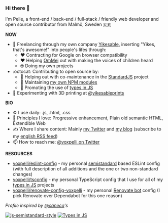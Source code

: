 ### Hi there 👋

I'm Pelle, a front-end / back-end / full-stack / friendly web developer and open source contributor from Malmö, Sweden 🇸🇪

**NOW**

* 🏢 Freelancing through my own company [Yikesable](https://yikesable.dev), inserting "Yikes, that's awesome!" into people's lifes through:
  * ❤️ Contracting for Google on browser compatibility
  * ❤️ Helping [OmMej](https://www.ommej.se) out with making the voices of children heard
  * 🤓 Doing my own projects
* :octocat: Contributing to open source by:
  * 🤝 Helping out with co-maintenance in the [StandardJS](https://github.com/standard) project
  * 👷 Maintaining [my own NPM modules](http://npmjs.com/~voxpelli)
  * 📣 Promoting the use of [types in JS](https://github.com/voxpelli/types-in-js)
* 🧱 Experimenting with 3D printing at [@yikesableprints](https://www.instagram.com/yikesableprints/)

**BIO**

* ⚙️ I use daily: .js, .html, .css
* 🔭 Principles I love: Progressive enhancement, Plain old semantic HTML, Extendible Web
* ✍️ Where I share content: Mainly [my Twitter](https://twitter.com/@voxpelli) and [my blog](https://voxpelli.com/) (subscribe to my [english RSS feed](https://voxpelli.com/english.xml))
* 📫 How to reach me: [@voxpelli on Twitter](https://twitter.com/@voxpelli)

**RESOURCES**

* [voxpelli/eslint-config](https://github.com/voxpelli/eslint-config) - my personal [semistandard](https://github.com/standard/semistandard) based ESLint config (with full description of all additions and the one or two non-standard changes)
* [voxpelli/tsconfig](https://github.com/voxpelli/tsconfig) - my personal TypeScript config that I use for all of my [types in JS](https://github.com/voxpelli/types-in-js) projects
* [voxpelli/renovate-config-voxpelli](https://github.com/voxpelli/renovate-config-voxpelli/blob/main/package.json) - my personal [Renovate bot](https://docs.renovatebot.com) config (I pick Renovate over Dependabot for this one reason)

_Profile inspired by [@caneco](https://github.com/caneco/)'s_

[![js-semistandard-style](https://img.shields.io/badge/code%20style-semistandard-brightgreen.svg)](https://github.com/standard/semistandard)
[![Types in JS](https://img.shields.io/badge/types_in_js-yes-FF057C)](https://github.com/voxpelli/types-in-js)
